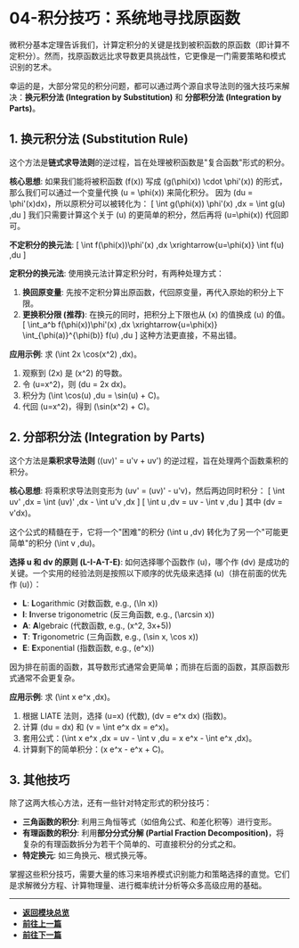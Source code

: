 # 04-积分技巧：系统地寻找原函数

微积分基本定理告诉我们，计算定积分的关键是找到被积函数的原函数（即计算不定积分）。然而，找原函数远比求导数更具挑战性，它更像是一门需要策略和模式识别的艺术。

幸运的是，大部分常见的积分问题，都可以通过两个源自求导法则的强大技巧来解决：**换元积分法 (Integration by Substitution)** 和 **分部积分法 (Integration by Parts)**。

## 1. 换元积分法 (Substitution Rule)

这个方法是**链式求导法则**的逆过程，旨在处理被积函数是"复合函数"形式的积分。

**核心思想**:
如果我们能将被积函数 \(f(x)\) 写成 \(g(\phi(x)) \cdot \phi'(x)\) 的形式，那么我们可以通过一个变量代换 \(u = \phi(x)\) 来简化积分。
因为 \(du = \phi'(x)dx\)，所以原积分可以被转化为：
\[ \int g(\phi(x)) \phi'(x) \,dx = \int g(u) \,du \]
我们只需要计算这个关于 \(u\) 的更简单的积分，然后再将 \(u=\phi(x)\) 代回即可。

**不定积分的换元法**:
\[ \int f(\phi(x))\phi'(x) \,dx \xrightarrow{u=\phi(x)} \int f(u) \,du \]

**定积分的换元法**:
使用换元法计算定积分时，有两种处理方式：
1.  **换回原变量**: 先按不定积分算出原函数，代回原变量，再代入原始的积分上下限。
2.  **更换积分限 (推荐)**: 在换元的同时，把积分上下限也从 \(x\) 的值换成 \(u\) 的值。
    \[ \int_a^b f(\phi(x))\phi'(x) \,dx \xrightarrow{u=\phi(x)} \int_{\phi(a)}^{\phi(b)} f(u) \,du \]
    这种方法更直接，不易出错。

**应用示例**: 求 \(\int 2x \cos(x^2) \,dx\)。
1.  观察到 \(2x\) 是 \(x^2\) 的导数。
2.  令 \(u=x^2\)，则 \(du = 2x dx\)。
3.  积分为 \(\int \cos(u) \,du = \sin(u) + C\)。
4.  代回 \(u=x^2\)，得到 \(\sin(x^2) + C\)。

## 2. 分部积分法 (Integration by Parts)

这个方法是**乘积求导法则** \((uv)' = u'v + uv'\) 的逆过程，旨在处理两个函数乘积的积分。

**核心思想**:
将乘积求导法则变形为 \(uv' = (uv)' - u'v\)，然后两边同时积分：
\[ \int uv' \,dx = \int (uv)' \,dx - \int u'v \,dx \]
\[ \int u \,dv = uv - \int v \,du \]
其中 \(dv = v'dx\)。

这个公式的精髓在于，它将一个"困难"的积分 \(\int u \,dv\) 转化为了另一个"可能更简单"的积分 \(\int v \,du\)。

**选择 u 和 dv 的原则 (L-I-A-T-E)**:
如何选择哪个函数作 \(u\)，哪个作 \(dv\) 是成功的关键。一个实用的经验法则是按照以下顺序的优先级来选择 \(u\)（排在前面的优先作 \(u\)）：
- **L**: **L**ogarithmic (对数函数, e.g., \(\ln x\))
- **I**: **I**nverse trigonometric (反三角函数, e.g., \(\arcsin x\))
- **A**: **A**lgebraic (代数函数, e.g., \(x^2, 3x+5\))
- **T**: **T**rigonometric (三角函数, e.g., \(\sin x, \cos x\))
- **E**: **E**xponential (指数函数, e.g., \(e^x\))

因为排在前面的函数，其导数形式通常会更简单；而排在后面的函数，其原函数形式通常不会更复杂。

**应用示例**: 求 \(\int x e^x \,dx\)。
1.  根据 LIATE 法则，选择 \(u=x\) (代数), \(dv = e^x dx\) (指数)。
2.  计算 \(du = dx\) 和 \(v = \int e^x dx = e^x\)。
3.  套用公式：\(\int x e^x \,dx = uv - \int v \,du = x e^x - \int e^x \,dx\)。
4.  计算剩下的简单积分：\(x e^x - e^x + C\)。

## 3. 其他技巧

除了这两大核心方法，还有一些针对特定形式的积分技巧：
- **三角函数的积分**: 利用三角恒等式（如倍角公式、和差化积等）进行变形。
- **有理函数的积分**: 利用**部分分式分解 (Partial Fraction Decomposition)**，将复杂的有理函数拆分为若干个简单的、可直接积分的分式之和。
- **特定换元**: 如三角换元、根式换元等。

掌握这些积分技巧，需要大量的练习来培养模式识别能力和策略选择的直觉。它们是求解微分方程、计算物理量、进行概率统计分析等众多高级应用的基础。

---

-   **[返回模块总览](./00-模块总览.md)**
-   **[前往上一篇](./03-微积分基本定理.md)**
-   **[前往下一篇](./05-积分的应用与推广.md)** 